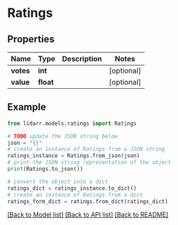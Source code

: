 # Ratings


## Properties

Name | Type | Description | Notes
------------ | ------------- | ------------- | -------------
**votes** | **int** |  | [optional] 
**value** | **float** |  | [optional] 

## Example

```python
from lidarr.models.ratings import Ratings

# TODO update the JSON string below
json = "{}"
# create an instance of Ratings from a JSON string
ratings_instance = Ratings.from_json(json)
# print the JSON string representation of the object
print(Ratings.to_json())

# convert the object into a dict
ratings_dict = ratings_instance.to_dict()
# create an instance of Ratings from a dict
ratings_form_dict = ratings.from_dict(ratings_dict)
```
[[Back to Model list]](../README.md#documentation-for-models) [[Back to API list]](../README.md#documentation-for-api-endpoints) [[Back to README]](../README.md)


